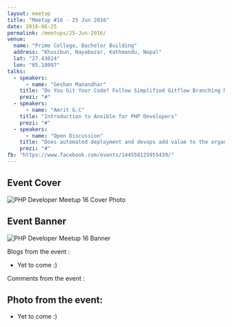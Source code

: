 ```yaml
---
layout: meetup
title: "Meetup #16 - 25 Jun 2016"
date: 2016-06-25
permalink: /meetups/25-Jun-2016/
venue:
  name: "Prime College, Bachelor Building"
  address: "Khusibun, Nayabazar, Kathmandu, Nepal"
  lat: "27.43024"
  lon: "85.18097"
talks:
  - speakers:
      - name: "Geshan Manandhar"
    title: "Do You Git Your Code? Follow Simplified Gitflow Branching Model to Improve Productivity"
    prezi: "#"
  - speakers:
      - name: "Amrit G.C"
    title: "Introduction to Ansible for PHP Developers"
    prezi: "#"
  - speakers:
      - name: "Open Discussion"
    title: "Does automated deployment and devops add value to the organization?"
    prezi: "#"
fb: "https://www.facebook.com/events/144558125955439/"
---
```


## Event Cover

![PHP Developer Meetup 16 Cover Photo](/php/public/images/meetup-16/cover-16.jpg "PHP Developer Meetup 16 cover photo")

## Event Banner

![PHP Developer Meetup 16 Banner](/php/public/images/meetup-16/banner-16.jpg "PHP Developer Meetup 16 banner")

Blogs from the event :

- Yet to come :)

Comments from the event :

## Photo from the event:

- Yet to come :)
